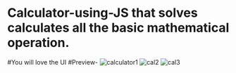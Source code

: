 # Calculator-using-JS that solves calculates all the basic mathematical operation.
#You will love the UI
#Preview-
![calculator1](https://user-images.githubusercontent.com/71452436/164170842-3bd6f60a-2040-4f42-902f-205176321c28.png)
![cal2](https://user-images.githubusercontent.com/71452436/164170847-6578a1d6-3dcd-4c48-b9f4-608ad9cdc354.png)
![cal3](https://user-images.githubusercontent.com/71452436/164170851-b50cfa7f-4546-4561-8eb1-6e2d28ce90cb.png)

